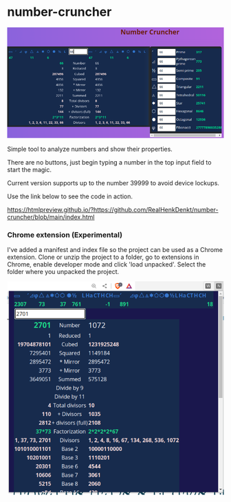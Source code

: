 # number-cruncher

![alt text](https://github.com/RealHenkDenkt/number-cruncher/blob/main/img/number-cruncher-release01.png?raw=true)

Simple tool to analyze numbers and show their properties.

There are no buttons, just begin typing a number in the top input field to start the magic.

Current version supports up to the number 39999 to avoid device lockups.

Use the link below to see the code in action.

https://htmlpreview.github.io/?https://github.com/RealHenkDenkt/number-cruncher/blob/main/index.html

### Chrome extension (Experimental)

I've added a manifest and index file so the project can be used as a Chrome extension. Clone or unzip the project 
to a folder, go to extensions in Chrome, enable developer mode and click 'load unpacked'. Select the folder 
where you unpacked the project.

![Image showing the app as a chrome extension](img/chrome-extension-1.png)

